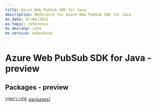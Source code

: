 ```yaml
---
title: Azure Web PubSub SDK for Java
description: Reference for Azure Web PubSub SDK for Java
ms.date: 07/04/2025
ms.topic: reference
ms.devlang: java
ms.service: webpubsub
---
```

# Azure Web PubSub SDK for Java - preview
## Packages - preview
[!INCLUDE [packages](web-pubsub-index.md)]